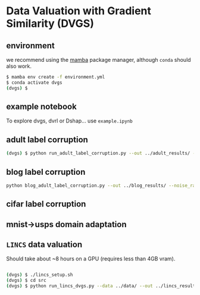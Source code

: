 # Data Valuation with Gradient Similarity (DVGS)



## environment 

we recommend using the [mamba](https://mamba.readthedocs.io/en/latest/installation.html) package manager, although `conda` should also work.  

```bash 
$ mamba env create -f environment.yml
$ conda activate dvgs 
(dvgs) $
```

## example notebook 

To explore dvgs, dvrl or Dshap... use `example.ipynb` 

## adult label corruption 

```bash 
(dvgs) $ python run_adult_label_corruption.py --out ../adult_results/ --noise_rate 0.2 --train_num 1000 --valid_num 400 --num_layers 2 --hidden_channels 100 --do 0.25 --epochs 100 --lr 1e-3 --compute_every 1 --target_batch_size 400 --source_batch_size 1000 --dvrl_outer_iter 2000 --dvrl_inner_iter 100 --dvrl_outer_batch_size 1000 --dvrl_inner_batch_size 250 --dvrl_est_lr 1e-3 --dvrl_pred_lr 1e-4 --dvrl_T 20 --dvrl_entropy_beta 1e-3 --dvrl_entropy_decay 1. --dvrl_est_num_layers 2 --dvrl_est_hidden_channels 200 --dvrl_est_do 0. --dshap_epochs 100 --dshap_tol 0.03 --dshap_lr 1e-3
```

## blog label corruption 

```bash 
python blog_adult_label_corruption.py --out ../blog_results/ --noise_rate 0.2 --train_num 1000 --valid_num 400 --num_layers 2 --hidden_channels 100 --do 0.25 --epochs 100 --lr 1e-3 --compute_every 1 --target_batch_size 400 --source_batch_size 1000 --dvrl_outer_iter 2000 --dvrl_inner_iter 100 --dvrl_outer_batch_size 1000 --dvrl_inner_batch_size 256 --dvrl_est_lr 1e-2 --dvrl_pred_lr 1e-3 --dvrl_T 20 --dvrl_entropy_beta 1e-5 --dvrl_entropy_decay 1. --dvrl_est_num_layers 2 --dvrl_est_hidden_channels 300 --dvrl_est_do 0. --dshap_epochs 100 --dshap_tol 0.03 --dshap_lr 1e-3
```

## cifar label corruption 



## mnist->usps domain adaptation 



## `LINCS` data valuation 

Should take about ~8 hours on a GPU (requires less than 4GB vram).

```bash

(dvgs) $ ./lincs_setup.sh 
(dvgs) $ cd src 
(dvgs) $ python run_lincs_dvgs.py --data ../data/ --out ../lincs_results --epochs 25 --lr 1e-3 --compute_every 5 --target_batch_size 2000 --source_batch_size 50 --do 0.2 --num_layers 2 --latent_channels 64 --hidden_channels 500

```